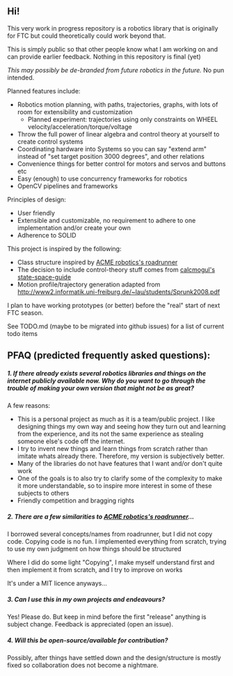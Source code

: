 ## Hi!

This very work in progress repository is a robotics library that is originally for FTC but could 
theoretically could work beyond that.



This is simply public so that other people know what I am working on and can provide earlier feedback.
Nothing in this repository is final (yet)

_This may possibly be de-branded from future robotics in the future._ No pun intended.
 
Planned features include:
- Robotics motion planning, with paths, trajectories, graphs, with lots of room for extensibility and customization
    -   Planned experiment: trajectories using only constraints on WHEEL velocity/acceleration/torque/voltage
- Throw the full power of linear algebra and control theory at yourself to create control systems
- Coordinating hardware into Systems so you can say "extend arm" instead of "set target position 3000 degrees", and other
  relations
- Convenience things for better control for motors and servos and buttons etc
- Easy (enough) to use concurrency frameworks for robotics
- OpenCV pipelines and frameworks

Principles of design:
-   User friendly
-   Extensible and customizable, no requirement to adhere to one implementation and/or create your own
-   Adherence to SOLID

This project is inspired by the following:
- Class structure inspired by [ACME robotics's roadrunner](https://github.com/acmerobotics/road-runner)
- The decision to include control-theory stuff comes from [calcmogul's state-space-guide](https://github.com/calcmogul/state-space-guide)
- Motion profile/trajectory generation adapted from <http://www2.informatik.uni-freiburg.de/~lau/students/Sprunk2008.pdf>

I plan to have working prototypes (or better) before the "real" start of next FTC season.

See TODO.md (maybe to be migrated into github issues) for a list of current todo items

PFAQ (predicted frequently asked questions):
-
##### 1. If there already exists several robotics libraries and things on the internet publicly available now. Why do you want to go through the trouble of making your own version that might not be as great?

A few reasons:
   - This is a personal project as much as it is a team/public project. I like designing things my own way and seeing 
        how they turn out and learning from the experience, and its not the same experience as stealing
        someone else's code off the internet.
   - I try to invent new things and learn things from scratch rather than imitate whats already there. 
    Therefore, my version is subjectively better.
   - Many of the libraries do not have features that I want and/or don't quite work
   - One of the goals is to also try to clarify some of the complexity to make it more understandable, so to inspire more interest
     in some of these subjects to others
   - Friendly competition and bragging rights
   
##### 2. There are a few similarities to [ACME robotics's roadrunner](https://github.com/acmerobotics/road-runner)...
I borrowed several concepts/names from roadrunner, but I did not copy code. Copying code is no fun. 
I implemented everything from scratch, trying to use my own judgment on how things should be structured

Where I did do some light "Copying", I make myself understand first and then implement it from scratch, 
and I try to improve on works
 
It's under a MIT licence anyways...

##### 3. Can I use this in my own projects and endeavours?
Yes! Please do. 
But keep in mind before the first "release" anything is subject change.
Feedback is appreciated (open an issue).

##### 4. Will this be open-source/available for contribution?
Possibly, after things have settled down and the design/structure is mostly fixed so collaboration does not become a 
    nightmare.